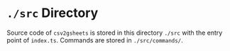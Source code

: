 # `./src` Directory

Source code of `csv2gsheets` is stored in this directory `./src` with the entry point of `index.ts`. Commands are stored in `./src/commands/`.
